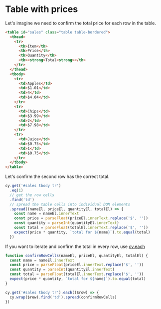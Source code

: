 # Table with prices

Let's imagine we need to confirm the total price for each row in the table.

<!-- fiddle Sales table -->

```html
<table id="sales" class="table table-bordered">
  <thead>
    <tr>
      <th>Item</th>
      <th>Price</th>
      <th>Quantity</th>
      <th><strong>Total<strong></th>
    </tr>
  </thead>
  <tbody>
    <tr>
      <td>Apples</td>
      <td>$1.01</td>
      <td>4</td>
      <td>$4.04</td>
    </tr>
    <tr>
      <td>Chips</td>
      <td>$3.99</td>
      <td>2</td>
      <td>$7.98</td>
    </tr>
    <tr>
      <td>Juice</td>
      <td>$0.75</td>
      <td>1</td>
      <td>$0.75</td>
    </tr>
  </tbody>
</table>
```

Let's confirm the second row has the correct total.

```js
cy.get('#sales tbody tr')
  .eq(1)
  // get the row cells
  .find('td')
  // spread the table cells into individual DOM elements
  .spread((nameEl, priceEl, quantityEl, totalEl) => {
    const name = nameEl.innerText
    const price = parseFloat(priceEl.innerText.replace('$', ''))
    const quantity = parseInt(quantityEl.innerText)
    const total = parseFloat(totalEl.innerText.replace('$', ''))
    expect(price * quantity, `total for ${name}`).to.equal(total)
  })
```

If you want to iterate and confirm the total in every row, use [cy.each](https://on.cypress.io/each)

```js
function confirmRowCells(nameEl, priceEl, quantityEl, totalEl) {
  const name = nameEl.innerText
  const price = parseFloat(priceEl.innerText.replace('$', ''))
  const quantity = parseInt(quantityEl.innerText)
  const total = parseFloat(totalEl.innerText.replace('$', ''))
  expect(price * quantity, `total for ${name}`).to.equal(total)
}

cy.get('#sales tbody tr').each(($row) => {
  cy.wrap($row).find('td').spread(confirmRowCells)
})
```

<!-- fiddle-end -->
